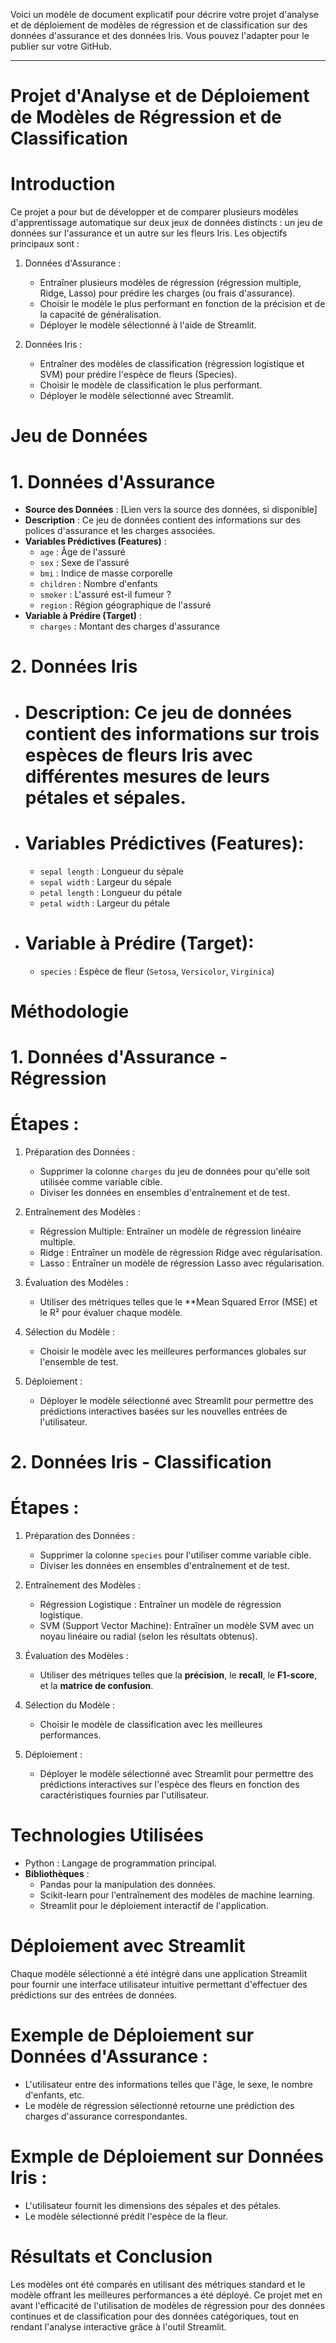 Voici un modèle de document explicatif pour décrire votre projet d'analyse et de déploiement de modèles de régression et de classification sur des données d'assurance et des données Iris. Vous pouvez l'adapter pour le publier sur votre GitHub.

---

# Projet d'Analyse et de Déploiement de Modèles de Régression et de Classification

# Introduction

Ce projet a pour but de développer et de comparer plusieurs modèles d'apprentissage automatique sur deux jeux de données distincts : un jeu de données sur l'assurance et un autre sur les fleurs Iris. Les objectifs principaux sont :

1. Données d'Assurance :
   - Entraîner plusieurs modèles de régression (régression multiple, Ridge, Lasso) pour prédire les charges (ou frais d'assurance).
   - Choisir le modèle le plus performant en fonction de la précision et de la capacité de généralisation.
   - Déployer le modèle sélectionné à l'aide de Streamlit.

2. Données Iris :
   - Entraîner des modèles de classification (régression logistique et SVM) pour prédire l'espèce de fleurs (Species).
   - Choisir le modèle de classification le plus performant.
   - Déployer le modèle sélectionné avec Streamlit.

# Jeu de Données

# 1. Données d'Assurance

- **Source des Données** : [Lien vers la source des données, si disponible]
- **Description** : Ce jeu de données contient des informations sur des polices d'assurance et les charges associées.
- **Variables Prédictives (Features)** :
  - `age` : Âge de l'assuré
  - `sex` : Sexe de l'assuré
  - `bmi` : Indice de masse corporelle
  - `children` : Nombre d'enfants
  - `smoker` : L'assuré est-il fumeur ?
  - `region` : Région géographique de l'assuré
- **Variable à Prédire (Target)** : 
  - `charges` : Montant des charges d'assurance

# 2. Données Iris
- # Description: Ce jeu de données contient des informations sur trois espèces de fleurs Iris avec différentes mesures de leurs pétales et sépales.
- # Variables Prédictives (Features):
  - `sepal length` : Longueur du sépale
  - `sepal width` : Largeur du sépale
  - `petal length` : Longueur du pétale
  - `petal width` : Largeur du pétale
- # Variable à Prédire (Target): 
  - `species` : Espèce de fleur (`Setosa`, `Versicolor`, `Virginica`)

# Méthodologie

# 1. Données d'Assurance - Régression

# Étapes :

1. Préparation des Données :
   - Supprimer la colonne `charges` du jeu de données pour qu'elle soit utilisée comme variable cible.
   - Diviser les données en ensembles d'entraînement et de test.
   
2. Entraînement des Modèles :
   - Régression Multiple: Entraîner un modèle de régression linéaire multiple.
   - Ridge : Entraîner un modèle de régression Ridge avec régularisation.
   - Lasso : Entraîner un modèle de régression Lasso avec régularisation.

3. Évaluation des Modèles :
   - Utiliser des métriques telles que le **Mean Squared Error (MSE) et le R² pour évaluer chaque modèle.
   
4. Sélection du Modèle :
   - Choisir le modèle avec les meilleures performances globales sur l'ensemble de test.

5. Déploiement :
   - Déployer le modèle sélectionné avec Streamlit pour permettre des prédictions interactives basées sur les nouvelles entrées de l'utilisateur.

# 2. Données Iris - Classification

# Étapes :

1. Préparation des Données :
   - Supprimer la colonne `species` pour l'utiliser comme variable cible.
   - Diviser les données en ensembles d'entraînement et de test.

2. Entraînement des Modèles :
   - Régression Logistique : Entraîner un modèle de régression logistique.
   - SVM (Support Vector Machine): Entraîner un modèle SVM avec un noyau linéaire ou radial (selon les résultats obtenus).
   
3. Évaluation des Modèles :
   - Utiliser des métriques telles que la **précision**, le **recall**, le **F1-score**, et la **matrice de confusion**.

4. Sélection du Modèle :
   - Choisir le modèle de classification avec les meilleures performances.

5. Déploiement :
   - Déployer le modèle sélectionné avec Streamlit pour permettre des prédictions interactives sur l'espèce des fleurs en fonction des caractéristiques fournies par l'utilisateur.

# Technologies Utilisées

- Python : Langage de programmation principal.
- **Bibliothèques** :
  - Pandas pour la manipulation des données.
  - Scikit-learn pour l'entraînement des modèles de machine learning.
  - Streamlit pour le déploiement interactif de l'application.
  
# Déploiement avec Streamlit

Chaque modèle sélectionné a été intégré dans une application Streamlit pour fournir une interface utilisateur intuitive permettant d'effectuer des prédictions sur des entrées de données.

# Exemple de Déploiement sur Données d'Assurance :

- L'utilisateur entre des informations telles que l'âge, le sexe, le nombre d'enfants, etc.
- Le modèle de régression sélectionné retourne une prédiction des charges d'assurance correspondantes.

# Exmple de Déploiement sur Données Iris :

- L'utilisateur fournit les dimensions des sépales et des pétales.
- Le modèle sélectionné prédit l'espèce de la fleur.

# Résultats et Conclusion

Les modèles ont été comparés en utilisant des métriques standard et le modèle offrant les meilleures performances a été déployé. Ce projet met en avant l'efficacité de l'utilisation de modèles de régression pour des données continues et de classification pour des données catégoriques, tout en rendant l'analyse interactive grâce à l'outil Streamlit.


